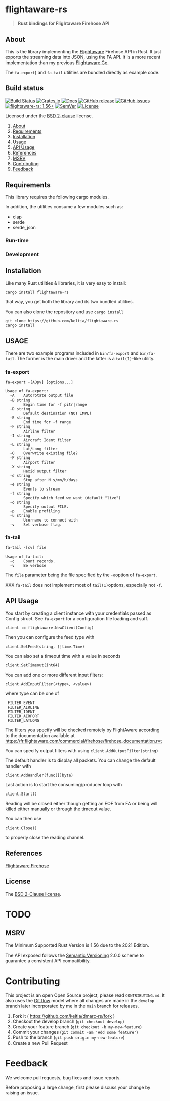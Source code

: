 <!-- omit in TOC -->
# flightaware-rs

> **Rust bindings for Flightaware Firehose API**

## About

This is the library implementing the [Flightaware](http://www.flightaware.com/) Firehose API in Rust.  It just exports the streaming data into JSON, using the FA API.  It is a more recent implementation than my previous [Flightaware Go].

The `fa-export`) and `fa-tail` utilities are bundled directly as example code.

## Build status

[![Build Status](https://api.cirrus-ci.com/github/keltia/flightaware-rs.svg?branch=main)](https://cirrus-ci.org/keltia/flightaware-rs)
[![Crates.io](https://img.shields.io/crates/v/flightaware-rs.svg)](https://crates.io/crates/docs_rs)
[![Docs](https://img.shields.io/docsrs/flightaware-rs)](https://docs.rs/flightaware-rs)
[![GitHub release](https://img.shields.io/github/release/keltia/flightaware-rs.svg)](https://github.com/keltia/flightaware-rs/releases/)
[![GitHub issues](https://img.shields.io/github/issues/keltia/flightaware-rs.svg)](https://github.com/keltia/flightaware-rs/issues)
[![flightaware-rs: 1.56+]][Rust 1.56]
[![SemVer](https://img.shields.io/badge/semver-2.0.0-blue)][Semantic Versioning]
[![License](https://img.shields.io/pypi/l/Django.svg)](https://opensource.org/licenses/BSD-2-Clause)

Licensed under the [BSD 2-clause](LICENSE.md) license.

1. [About](#about)
2. [Requirements](#requirements)
2. [Installation](#installation)
3. [Usage](#usage)
4. [API Usage](#api-usage)
5. [References](#references)
6. [MSRV](#msrv)
7. [Contributing](#contributing)
8. [Feedback](#feedback)

## Requirements

This library requires the following cargo modules.

In addition, the utilities consume a few modules such as:

- clap
- serde
- serde_json

### Run-time

### Development

## Installation

Like many Rust utilities & libraries, it is very easy to install:

    cargo install flightaware-rs

that way, you get both the library and its two bundled utilities.

You can also clone the repository and use `cargo install`

    git clone https://github.com/keltia/flightaware-rs
    cargo install

## USAGE

There are two example programs included in `bin/fa-export` and `bin/fa-tail`.  The former is the main driver and the latter is a `tail(1)`-like utility.

### fa-export

```
fa-export -[AOpv] [options...]

Usage of fa-export:
  -A	Autorotate output file
  -B string
    	Begin time for -f pitr|range
  -D string
    	Default destination (NOT IMPL)
  -E string
    	End time for -f range
  -F string
    	Airline filter
  -I string
    	Aircraft Ident filter
  -L string
    	Lat/Long filter
  -O	Overwrite existing file?
  -P string
    	Airport filter
  -X string
    	Hexid output filter
  -d string
    	Stop after N s/mn/h/days
  -e string
    	Events to stream
  -f string
    	Specify which feed we want (default "live")
  -o string
    	Specify output FILE.
  -p	Enable profiling
  -u string
    	Username to connect with
  -v	Set verbose flag.
```

### fa-tail

```
fa-tail -[cv] file

Usage of fa-tail:
  -c	Count records.
  -v	Be verbose
```

The `file` parameter being the file specified by the `-o`option of `fa-export`.

XXX `fa-tail` does not implement most of `tail(1)`options, especially not `-f`.

## API Usage

You start by creating a client instance with your credentials passed as Config
struct. See `fa-export` for a configuration file loading and suff.

 	client := flightaware.NewClient(Config)

Then you can configure the feed type with

 	client.SetFeed(string, []time.Time)

You can also set a timeout time with a value in seconds

 	client.SetTimeout(int64)

You can add one or more different input filters:

    client.AddInputFilter(<type>, <value>)

where type can be one of

     FILTER_EVENT
     FILTER_AIRLINE
     FILTER_IDENT
     FILTER_AIRPORT
     FILTER_LATLONG

The filters you specify will be checked remotely by FlightAware according to the
documentation available at
https://fr.flightaware.com/commercial/firehose/firehose_documentation.rvt

You can specify output filters with using `client.AddOutputFilter(string)`

The default handler is to display all packets.  You can change the default handler
with

 	client.AddHandler(func([]byte)

Last action is to start the consuming/producer loop with

 	client.Start()

Reading will be closed either though getting an EOF from FA or being will killed either manually or through the timeout value.

You can then use

 	client.Close()

to properly close the reading channel.

## References

[Flightaware Firehose]

## License

The [BSD 2-Clause license](https://github.com/keltia/flightaware-rs/LICENSE.md).

# TODO


## MSRV

The Minimum Supported Rust Version is 1.56 due to the 2021 Edition.

The API exposed follows the [Semantic Versioning] 2.0.0 scheme to guarantee a consistent API compatibility.

# Contributing

This project is an open Open Source project, please read `CONTRIBUTING.md`.  It also uses the [Git flow] model where all changes are made in the `develop` branch later incorporated by me in the `main` branch for releases.

1. Fork it ( https://github.com/keltia/dmarc-rs/fork )
2. Checkout the develop branch (`git checkout develop`)
3. Create your feature branch (`git checkout -b my-new-feature`)
4. Commit your changes (`git commit -am 'Add some feature'`)
5. Push to the branch (`git push origin my-new-feature`)
6. Create a new Pull Request

# Feedback

We welcome pull requests, bug fixes and issue reports.

Before proposing a large change, first please discuss your change by raising an issue.


[Flightaware Firehose]: https://fr.flightaware.com/commercial/firehose/documentation/summary
[Flightaware Go]: https://github.com/keltia/flightaware-go/
[flightaware-rs: 1.56+]: https://img.shields.io/badge/Rust%20version-1.56%2B-lightgrey
[Git flow]: https://git-flow.readthedocs.io/en/latest/presentation.html
[Rust 1.56]: https://blog.rust-lang.org/2021/10/21/Rust-1.56.0.html
[Semantic Versioning]: https://semver.org/spec/v2.0.0.html